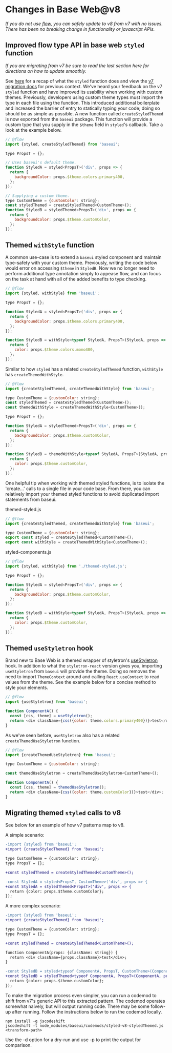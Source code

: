 # Changes in Base Web@v8

_If you do not use [flow](https://flow.org/), you can safely update to v8 from v7 with no issues.
There has been no breaking change in functionality or javascript APIs._

## Improved flow type API in base web `styled` function

_If you are migrating from v7 be sure to read the last section here for directions on how to update
smoothly._

See [here](https://baseweb.design/components/styled/) for a recap of what the `styled` function
does and view the
[v7 migration docs](https://github.com/uber/baseweb/blob/master/docs/migrations/01207.md) for
previous context. We've heard your feedback on the v7 `styled` function and have improved its
usability when working with custom themes. Previously, developers using custom theme types must
import the type in each file using the function. This introduced additional boilerplate and
increased the barrier of entry to statically typing your code; doing so should be as simple as
possible. A new function called `createStyledThemed` is now exported from the `baseui` package.
This function will provide a custom type that you supply in the `$theme` field in `styled`'s
callback. Take a look at the example below.

```js
// @flow
import {styled, createStyledThemed} from 'baseui';

type PropsT = {};

// Uses baseui's default theme.
function StyledA = styled<PropsT>('div', props => {
  return {
    backgroundColor: props.$theme.colors.primary400,
  };
});

// Supplying a custom theme.
type CustomTheme = {customColor: string};
const styledThemed = createStyledThemed<CustomTheme>();
function StyledB = styledThemed<PropsT>('div', props => {
  return {
    backgroundColor: props.$theme.customColor,
  };
});
```

## Themed `withStyle` function

A common use-case is to extend a `baseui` styled component and maintain type-safety with your
custom theme. Previously, writing the code below would error on accessing `$theme` in `StyledB`.
Now we no longer need to perform additional type annotation simply to appease flow, and can focus
on the task at hand with all of the added benefits to type checking.

```js
// @flow
import {styled, withStyle} from 'baseui';

type PropsT = {};

function StyledA = styled<PropsT>('div', props => {
  return {
    backgroundColor: props.$theme.colors.primary400,
  };
});

function StyledB = withStyle<typeof StyledA, PropsT>(StyledA, props => {
  return {
    color: props.$theme.colors.mono400,
  };
});
```

Similar to how `styled` has a related `createStyledThemed` function, `withStyle` has
`createThemedWithStyle`.

```js
// @flow
import {createStyledThemed, createThemedWithStyle} from 'baseui';

type CustomTheme = {customColor: string};
const styledThemed = createStyledThemed<CustomTheme>();
const themedWithStyle = createThemedWithStyle<CustomTheme>();

type PropsT = {};

function StyledA = styledThemed<PropsT>('div', props => {
  return {
    backgroundColor: props.$theme.customColor,
  };
});

function StyledB = themedWithStyle<typeof StyledA, PropsT>(StyledA, props => {
  return {
    color: props.$theme.customColor,
  };
});
```

One helpful tip when working with themed styled functions, is to isolate the 'create...' calls
to a single file in your code base. From there, you can relatively import your themed styled
functions to avoid duplicated import statements from baseui.

themed-styled.js

```js
// @flow
import {createStyledThemed, createThemedWithStyle} from 'baseui';

type CustomTheme = {customColor: string};
export const styled = createStyledThemed<CustomTheme>();
export const withStyle = createThemedWithStyle<CustomTheme>();
```

styled-components.js

```js
// @flow
import {styled, withStyle} from './themed-styled.js';

type PropsT = {};

function StyledA = styled<PropsT>('div', props => {
  return {
    backgroundColor: props.$theme.customColor,
  };
});

function StyledB = withStyle<typeof StyledA, PropsT>(StyledA, props => {
  return {
    color: props.$theme.customColor,
  };
});
```

## Themed `useStyletron` hook

Brand new to Base Web is a themed wrapper of styletron's
[useStyletron](https://www.styletron.org/react/#usestyletron-hook) hook. In addition to what the
`styletron-react` version gives you, importing `useStyletron` from `baseui` will provide the theme.
Doing so removes the need to import `ThemeContext` around and calling `React.useContext` to read
values from the theme. See the example below for a concise method to style your elements.

```js
// @flow
import {useStyletron} from 'baseui';

function ComponentA() {
  const [css, theme] = useStyletron();
  return <div className={css({color: theme.colors.primary400})}>test</div>;
}
```

As we've seen before, `useStyletron` also has a related `createThemedUseStyletron` function.

```js
// @flow
import {createThemedUseStyletron} from 'baseui';

type CustomTheme = {customColor: string};

const themedUseStyletron = createThemedUseStyletron<CustomTheme>();

function ComponentA() {
  const [css, theme] = themedUseStyletron();
  return <div className={css({color: theme.customColor})}>test</div>;
}
```

## Migrating themed `styled` calls to v8

See below for an example of how v7 patterns map to v8.

A simple scenario:

```diff
-import {styled} from 'baseui';
+import {createStyledThemed} from 'baseui';

type CustomTheme = {customColor: string};
type PropsT = {};

+const styledThemed = createStyledThemed<CustomTheme>();

-const StyledA = styled<PropsT, CustomTheme>('div', props => {
+const StyledA = styledThemed<PropsT>('div', props => {
  return {color: props.$theme.customColor};
});
```

A more complex scenario:

```diff
-import {styled} from 'baseui';
+import {createStyledThemed} from 'baseui';

type CustomTheme = {customColor: string};
type PropsT = {};

+const styledThemed = createStyledThemed<CustomTheme>();

function ComponentA(props: {className: string}) {
  return <div className={props.className}>test</div>;
}

-const StyledB = styled<typeof ComponentA, PropsT, CustomTheme>(ComponentA, props => {
+const StyledB = styledThemed<typeof ComponentA, PropsT>(ComponentA, props => {
  return {color: props.$theme.customColor};
});
```

To make the migration process even simpler, you can run a codemod to shift from v7's generic API to
this extracted pattern. The codemod operates somewhat naively, but will output running code. There
may be some follow-up after running. Follow the instructions below to run the codemod locally.

```
npm install -g jscodeshift
jscodeshift -t node_modules/baseui/codemods/styled-v8-styledThemed.js <transform-path>
```

Use the -d option for a dry-run and use -p to print the output for comparison.
